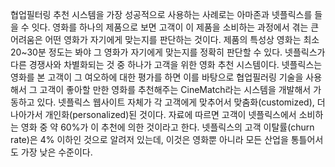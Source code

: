 협업필터링 추천 시스템을 가장 성공적으로 사용하는 사례로는 아마존과 넷플릭스를 들을 수 잇다.
영화를 하나의 제품으로 보면 고객이 이 제품을 소비하는 과정에서 겪는 큰 어려움은 어떤 영화가 자기에게 맞는지를 판단하는 것이다. 제품의 특성상 영화는 최소 20~30분 정도는 봐야 그 영화가 자기에게 맞는지를 정확히 판단할 수 있다.
넷플릭스가 다른 경쟁사와 차별화되는 것 중 하나가 고객을 위한 영화 추천 시스템이다. 넷플릭스는 영화를 본 고객이 그 여오하에 대한 평가를 하면 이를 바탕으로 협업필러링 기술을 사용해서 그 고객이 좋아할 만한 영화를 추천해주는 CineMatch라는 시스템을 개발해서 가동하고 있다.
넷플릭스 웹사이트 자체가 각 고객에게 맞추어서 맞춤화(customized), 더 나아가서 개인화(personalized)된 것이다.
자료에 따르면 고객이 넷플릭스에서 소비하는 영화 중 약 60%가 이 추천에 의한 것이라고 한다. 넷플릭스의 고객 이탈률(churn rate)은 4% 이하인 것으로 알려저 있는데, 이것은 영화뿐 아니라 모든 산업을 통틀어서도 가장 낮은 수준이다.
